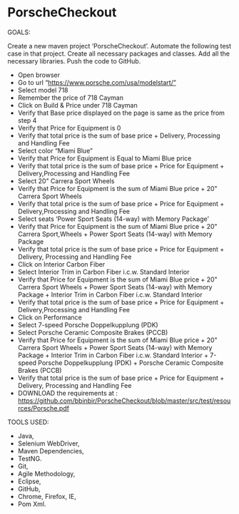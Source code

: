 # PorscheCheckout

GOALS:

Create a new maven project ‘PorscheCheckout’. Automate the following test case in
that project. Create all necessary packages and classes. Add all the necessary
libraries. Push the code to GitHub.
* Open browser
* Go to url “https://www.porsche.com/usa/modelstart/”
* Select model 718
* Remember the price of 718 Cayman
* Click on Build & Price under 718 Cayman
* Verify that Base price displayed on the page is same as the price from step 4
* Verify that Price for Equipment is 0
* Verify that total price is the sum of base price + Delivery, Processing and Handling Fee
* Select color “Miami Blue”
* Verify that Price for Equipment is Equal to Miami Blue price
* Verify that total price is the sum of base price + Price for Equipment + Delivery,Processing and Handling Fee
* Select 20" Carrera Sport Wheels
* Verify that Price for Equipment is the sum of Miami Blue price + 20" Carrera Sport Wheels
* Verify that total price is the sum of base price + Price for Equipment + Delivery,Processing and Handling Fee
* Select seats ‘Power Sport Seats (14-way) with Memory Package’
* Verify that Price for Equipment is the sum of Miami Blue price + 20" Carrera Sport,Wheels + Power Sport Seats (14-way) with Memory Package
* Verify that total price is the sum of base price + Price for Equipment + Delivery,
   Processing and Handling Fee
* Click on Interior Carbon Fiber
* Select Interior Trim in Carbon Fiber i.c.w. Standard Interior
* Verify that Price for Equipment is the sum of Miami Blue price + 20" Carrera Sport
  Wheels + Power Sport Seats (14-way) with Memory Package + Interior Trim in Carbon Fiber i.c.w. Standard Interior
* Verify that total price is the sum of base price + Price for Equipment + Delivery,Processing and Handling Fee
* Click on Performance
* Select 7-speed Porsche Doppelkupplung (PDK)
* Select Porsche Ceramic Composite Brakes (PCCB)
* Verify that Price for Equipment is the sum of Miami Blue price + 20" Carrera Sport
  Wheels + Power Sport Seats (14-way) with Memory Package + Interior Trim in
  Carbon Fiber i.c.w. Standard Interior + 7-speed Porsche Doppelkupplung (PDK) +
  Porsche Ceramic Composite Brakes (PCCB)
* Verify that total price is the sum of base price + Price for Equipment + Delivery,
  Processing and Handling Fee
* DOWNLOAD the requirements at : https://github.com/bbinbir/PorscheCheckout/blob/master/src/test/resources/Porsche.pdf

TOOLS USED:
* Java,
* Selenium WebDriver,
* Maven Dependencies,
* TestNG.
* Git, 
* Agile Methodology, 
* Eclipse, 
* GitHub, 
* Chrome, Firefox, IE,
* Pom Xml.

